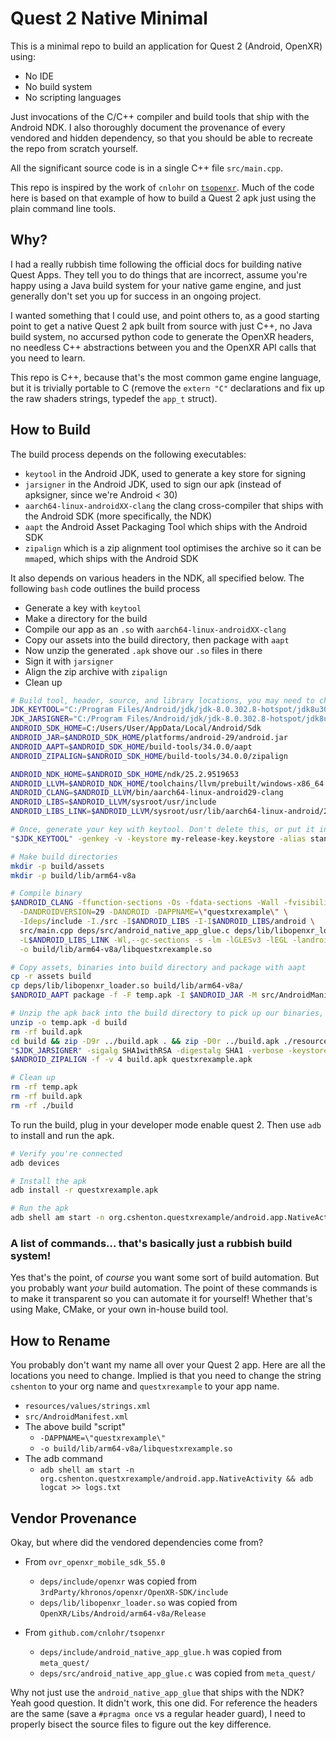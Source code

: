 # Quest 2 Native Minimal

This is a minimal repo to build an application for Quest 2 (Android, OpenXR) using:

- No IDE
- No build system
- No scripting languages

Just invocations of the C/C++ compiler and build tools that ship with the Android NDK.
I also thoroughly document the provenance of every vendored and hidden dependency, so that you
should be able to recreate the repo from scratch yourself.

All the significant source code is in a single C++ file `src/main.cpp`.

This repo is inspired by the work of `cnlohr` on [`tsopenxr`](https://github.com/cnlohr/tsopenxr). Much of the code
here is based on that example of how to build a Quest 2 apk just using the plain command line tools.

## Why?

I had a really rubbish time following the official docs for building native Quest Apps. They tell you to do things
that are incorrect, assume you're happy using a Java build system for your native game engine, and just generally
don't set you up for success in an ongoing project.

I wanted something that I could use, and point others to, as a good starting point to get a native Quest 2 apk
built from source with just C++, no Java build system, no accursed python code to generate the OpenXR headers,
no needless C++ abstractions between you and the OpenXR API calls that you need to learn.

This repo is C++, because that's the most common game engine language, but it is trivially portable to C 
(remove the `extern "C"` declarations and fix up the raw shaders strings, typedef the `app_t` struct).

## How to Build

The build process depends on the following executables:

- `keytool` in the Android JDK, used to generate a key store for signing
- `jarsigner` in the Android JDK, used to sign our apk (instead of apksigner, since we're Android < 30)
- `aarch64-linux-androidXX-clang` the clang cross-compiler that ships with the Android SDK (more specifically, the NDK)
- `aapt` the Android Asset Packaging Tool which ships with the Android SDK
- `zipalign` which is a zip alignment tool optimises the archive so it can be `mmap`ed, which ships with the Android SDK

It also depends on various headers in the NDK, all specified below. The following `bash` code outlines the build process

- Generate a key with `keytool`
- Make a directory for the build
- Compile our app as an `.so` with `aarch64-linux-androidXX-clang`
- Copy our assets into the build directory, then package with `aapt`
- Now unzip the generated `.apk` shove our `.so` files in there
- Sign it with `jarsigner`
- Align the zip archive with `zipalign`
- Clean up

```bash
# Build tool, header, source, and library locations, you may need to change these
JDK_KEYTOOL="C:/Program Files/Android/jdk/jdk-8.0.302.8-hotspot/jdk8u302-b08/bin/keytool.exe"
JDK_JARSIGNER="C:/Program Files/Android/jdk/jdk-8.0.302.8-hotspot/jdk8u302-b08/bin/jarsigner.exe"
ANDROID_SDK_HOME=C:/Users/User/AppData/Local/Android/Sdk
ANDROID_JAR=$ANDROID_SDK_HOME/platforms/android-29/android.jar
ANDROID_AAPT=$ANDROID_SDK_HOME/build-tools/34.0.0/aapt
ANDROID_ZIPALIGN=$ANDROID_SDK_HOME/build-tools/34.0.0/zipalign

ANDROID_NDK_HOME=$ANDROID_SDK_HOME/ndk/25.2.9519653
ANDROID_LLVM=$ANDROID_NDK_HOME/toolchains/llvm/prebuilt/windows-x86_64
ANDROID_CLANG=$ANDROID_LLVM/bin/aarch64-linux-android29-clang
ANDROID_LIBS=$ANDROID_LLVM/sysroot/usr/include
ANDROID_LIBS_LINK=$ANDROID_LLVM/sysroot/usr/lib/aarch64-linux-android/29

# Once, generate your key with keytool. Don't delete this, or put it in version control!
"$JDK_KEYTOOL" -genkey -v -keystore my-release-key.keystore -alias standkey -keyalg RSA -keysize 2048 -validity 10000 -storepass password -keypass password -dname "CN=example.com, OU=ID, O=Example, L=Doe, S=John, C=GB"

# Make build directories
mkdir -p build/assets
mkdir -p build/lib/arm64-v8a

# Compile binary
$ANDROID_CLANG -ffunction-sections -Os -fdata-sections -Wall -fvisibility=hidden -m64 -Os -fPIC \
  -DANDROIDVERSION=29 -DANDROID -DAPPNAME=\"questxrexample\" \
  -Ideps/include -I./src -I$ANDROID_LIBS -I-I$ANDROID_LIBS/android \
  src/main.cpp deps/src/android_native_app_glue.c deps/lib/libopenxr_loader.so \
  -L$ANDROID_LIBS_LINK -Wl,--gc-sections -s -lm -lGLESv3 -lEGL -landroid -llog -shared -uANativeActivity_onCreate \
  -o build/lib/arm64-v8a/libquestxrexample.so

# Copy assets, binaries into build directory and package with aapt
cp -r assets build
cp deps/lib/libopenxr_loader.so build/lib/arm64-v8a/
$ANDROID_AAPT package -f -F temp.apk -I $ANDROID_JAR -M src/AndroidManifest.xml -S resources -A build/assets -v --target-sdk-version 29

# Unzip the apk back into the build directory to pick up our binaries, then sign and rezip it
unzip -o temp.apk -d build
rm -rf build.apk
cd build && zip -D9r ../build.apk . && zip -D0r ../build.apk ./resources.arsc ./AndroidManifest.xml && cd ..
"$JDK_JARSIGNER" -sigalg SHA1withRSA -digestalg SHA1 -verbose -keystore my-release-key.keystore -storepass password build.apk standkey
$ANDROID_ZIPALIGN -f -v 4 build.apk questxrexample.apk

# Clean up
rm -rf temp.apk
rm -rf build.apk
rm -rf ./build
```

To run the build, plug in your developer mode enable quest 2. Then use `adb` to install and run the apk.

```bash
# Verify you're connected
adb devices

# Install the apk
adb install -r questxrexample.apk

# Run the apk
adb shell am start -n org.cshenton.questxrexample/android.app.NativeActivity && adb logcat OpenXR:D questxrexample:D *:S -v color
```

### A list of commands... that's basically just a rubbish build system!

Yes that's the point, of _course_ you want some sort of build automation. But you probably
want _your_ build automation. The point of these commands is to make it transparent so you
can automate it for yourself! Whether that's using Make, CMake, or your own in-house build tool.

## How to Rename

You probably don't want my name all over your Quest 2 app. Here are all the locations you need to change. Implied
is that you need to change the string `cshenton` to your org name and `questxrexample` to your app name.

- `resources/values/strings.xml`
- `src/AndroidManifest.xml`
- The above build "script"
  -  `-DAPPNAME=\"questxrexample\"`
  - `-o build/lib/arm64-v8a/libquestxrexample.so`
- The adb command
  - `adb shell am start -n org.cshenton.questxrexample/android.app.NativeActivity && adb logcat >> logs.txt`


## Vendor Provenance

Okay, but where did the vendored dependencies come from?

- From `ovr_openxr_mobile_sdk_55.0`
  - `deps/include/openxr` was copied from `3rdParty/khronos/openxr/OpenXR-SDK/include`
  - `deps/lib/libopenxr_loader.so` was copied from `OpenXR/Libs/Android/arm64-v8a/Release` 

- From `github.com/cnlohr/tsopenxr`
  - `deps/include/android_native_app_glue.h` was copied from `meta_quest/`
  - `deps/src/android_native_app_glue.c` was copied from `meta_quest/`

Why not just use the `android_native_app_glue` that ships with the NDK? Yeah good question. It didn't work, this one did.
For reference the headers are the same (save a `#pragma once` vs a regular header guard), I need to properly bisect the
source files to figure out the key difference.

